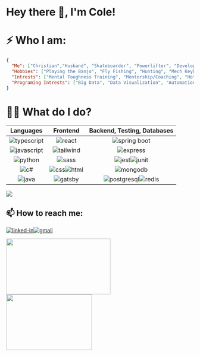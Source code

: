 <!--
**williycole/williycole** is a ✨ _special_ ✨ repository because its `README.md` (this file) appears on your GitHub profile. 
-->
#  Hey there 👋, I'm Cole! 

# ⚡ Who I am: 
```json
{
  "Me": ["Christian","Husband", "Skateboarder", "Powerlifter", "Developer"],
  "Hobbies": ["Playing the Banjo", "Fly Fishing", "Hunting", "Mech Keyboard Tinkering", "BJJ"],
  "Intrests": ["Mental Toughness Training", "Mentorship/Coaching", "Hot Rods", "DIY", "Anime"],
  "Programing Intrests": ["Big Data", "Data Visualization", "Automation", "BigO and Speed"]
}
```


# 👷🏻 What do I do? 

| Languages | Frontend | Backend, Testing, Databases |
|:---:|:---:|:---:|
| ![typescript](https://img.shields.io/badge/TypeScript-007ACC?style=for-the-badge&logo=typescript&logoColor=white) | ![react](https://img.shields.io/badge/React-20232A?style=for-the-badge&logo=react&logoColor=61DAFB) | ![spring boot](https://img.shields.io/badge/Spring_Boot-F2F4F9?style=for-the-badge&logo=spring-boot)
| ![javascript](https://img.shields.io/badge/JavaScript-323330?style=for-the-badge&logo=javascript&logoColor=F7DF1E) |![tailwind](https://img.shields.io/badge/Tailwind_CSS-38B2AC?style=for-the-badge&logo=tailwind-css&logoColor=white) | ![express](https://img.shields.io/badge/Express.js-000000?style=for-the-badge&logo=express&logoColor=white)
| ![python](https://img.shields.io/badge/Python-3776AB?style=for-the-badge&logo=python&logoColor=white) | ![sass](https://img.shields.io/badge/SASS-CC6699?style=for-the-badge&logo=sass&logoColor=white) | ![jest](https://img.shields.io/badge/Jest-C21325?style=for-the-badge&logo=jest&logoColor=white)![junit](https://img.shields.io/badge/Junit5-25A162?style=for-the-badge&logo=junit5&logoColor=whit) 
| ![c#](https://img.shields.io/badge/C%23-239120?style=for-the-badge&logo=c-sharp&logoColor=white) | ![css](https://img.shields.io/badge/CSS3-1572B6?style=for-the-badge&logo=css3&logoColor=white)![html](https://img.shields.io/badge/HTML5-E34F26?style=for-the-badge&logo=html5&logoColor=white) | ![mongodb](https://img.shields.io/badge/MongoDB-4EA94B?style=for-the-badge&logo=mongodb&logoColor=white)
| ![java](https://img.shields.io/badge/Java-ED8B00?style=for-the-badge&logo=java&logoColor=white) | ![gatsby](https://img.shields.io/badge/Gatsby-663399?style=for-the-badge&logo=gatsby&logoColor=white) | ![postgresql](https://img.shields.io/badge/PostgreSQL-316192?style=for-the-badge&logo=postgresql&logoColor=white)![redis](https://img.shields.io/badge/redis-%23DD0031.svg?&style=for-the-badge&logo=redis&logoColor=white) 


<img src="https://github-readme-stats.vercel.app/api?username=williycole&theme=dark&layout=compact"/>

 




## 📫 How to reach me: 
[![linked-in](https://img.shields.io/badge/Linked_In-0077B5?style=for-the-badge&logo=LinkedIn&logoColor=white)](https://www.linkedin.com/in/cole-boren-4b0b3a50/)[![gmail](https://img.shields.io/badge/Gmail-D14836?style=for-the-badge&logo=Gmail&logoColor=white)](mailto:https://william.cole.boren@gmail.com)


<img src="https://media.giphy.com/media/4Hmjz2sqdtASJ2gFMH/giphy.gif" width="280" height="150"/><img src="https://cdna.artstation.com/p/assets/images/images/020/794/260/original/arkerxx-jao-gundam3.gif?1569208645" width="230" height="150"/>
